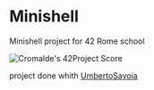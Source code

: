 # Minishell

Minishell project for 42 Rome school 

![Cromalde's 42Project Score](https://badge42.herokuapp.com/api/project/cromalde/minishell)

project done whith [UmbertoSavoia](https://github.com/UmbertoSavoia)
